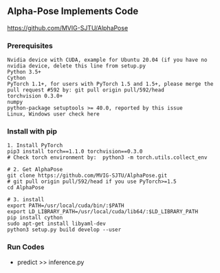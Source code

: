 ## Alpha-Pose Implements Code
https://github.com/MVIG-SJTU/AlphaPose
### Prerequisites
```
Nvidia device with CUDA, example for Ubuntu 20.04 (if you have no nvidia device, delete this line from setup.py
Python 3.5+
Cython
PyTorch 1.1+, for users with PyTorch 1.5 and 1.5+, please merge the pull request #592 by: git pull origin pull/592/head
torchvision 0.3.0+
numpy
python-package setuptools >= 40.0, reported by this issue
Linux, Windows user check here
```

### Install with pip
```
1. Install PyTorch  
pip3 install torch==1.1.0 torchvision==0.3.0  
# Check torch environment by:  python3 -m torch.utils.collect_env

# 2. Get AlphaPose
git clone https://github.com/MVIG-SJTU/AlphaPose.git
# git pull origin pull/592/head if you use PyTorch>=1.5
cd AlphaPose

# 3. install
export PATH=/usr/local/cuda/bin/:$PATH
export LD_LIBRARY_PATH=/usr/local/cuda/lib64/:$LD_LIBRARY_PATH
pip install cython
sudo apt-get install libyaml-dev
python3 setup.py build develop --user
```
### Run Codes
* predict >> inference.py